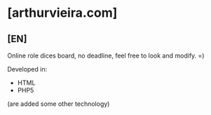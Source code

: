 # [arthurvieira.com]

## [EN]

Online role dices board, no deadline, feel free to look and modify. =)


Developed in:


* HTML
* PHP5

(are added some other technology)
 